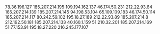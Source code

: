 78.36.196.127
185.207.214.195 
109.194.162.137
46.174.50.231
212.22.93.64
185.207.214.139
185.207.214.145
94.198.53.104
65.109.109.183
46.174.50.114
185.207.214.117
80.242.59.102
195.18.27.189
212.22.93.89
185.207.214.8
212.192.50.181
185.207.214.133
40.160.1.159
51.210.32.201
185.207.214.169
51.77.153.91
195.18.27.220
216.245.177.107
